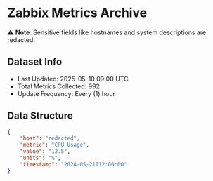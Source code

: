 # Zabbix Metrics Archive

⚠️ **Note**: Sensitive fields like hostnames and system descriptions are redacted.

## Dataset Info
- Last Updated: 2025-05-10 09:00 UTC
- Total Metrics Collected: 992
- Update Frequency: Every (1) hour

## Data Structure
```json
{
    "host": "redacted",
    "metric": "CPU Usage",
    "value": "12.5",
    "units": "%",
    "timestamp": "2024-05-21T12:00:00"
}
```
